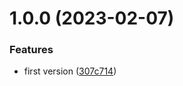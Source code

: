 # 1.0.0 (2023-02-07)


### Features

* first version ([307c714](https://github.com/mwguerra/rdap-client/commit/307c71442fe1c7c0fedca64c6023368dcbeabc9c))



